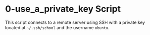# 0-use_a_private_key Script

This script connects to a remote server using SSH with a private key located at `~/.ssh/school` and the username `ubuntu`.

